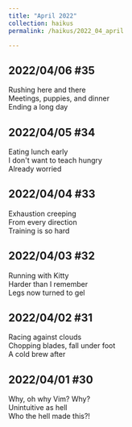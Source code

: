 ```yaml
---
title: "April 2022"
collection: haikus
permalink: /haikus/2022_04_april

---
```

## 2022/04/06 #35
Rushing here and there \
Meetings, puppies, and dinner \
Ending a long day

## 2022/04/05 #34
Eating lunch early \
I don't want to teach hungry \
Already worried

## 2022/04/04 #33
Exhaustion creeping \
From every direction \
Training is so hard

## 2022/04/03 #32
Running with Kitty \
Harder than I remember \
Legs now turned to gel

## 2022/04/02 #31
Racing against clouds \
Chopping blades, fall under foot \
A cold brew after

## 2022/04/01 #30
Why, oh why Vim? Why? \
Unintuitive as hell \
Who the hell made this?!

<!-- Tana on eesti
vabariigiaastapaev
joogid koigile -->



<!-- Heading 1
======

Heading 2  
======

Heading 3
====== -->
